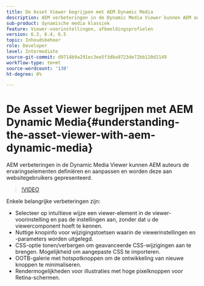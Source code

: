 ```yaml
---
title: De Asset Viewer begrijpen met AEM Dynamic Media
description: AEM verbeteringen in de Dynamic Media Viewer kunnen AEM auteurs de ervaringselementen definiëren en aanpassen en worden deze aan websitegebruikers gepresenteerd.
sub-product: dynamische media klassiek
feature: Viewer-voorinstellingen, afbeeldingsprofielen
version: 6.3, 6.4, 6.5
topic: Inhoudsbeheer
role: Developer
level: Intermediate
source-git-commit: d9714b9a291ec3ee5f3dba9723de72bb120d2149
workflow-type: tm+mt
source-wordcount: '130'
ht-degree: 0%

---
```



# De Asset Viewer begrijpen met AEM Dynamic Media{#understanding-the-asset-viewer-with-aem-dynamic-media}

AEM verbeteringen in de Dynamic Media Viewer kunnen AEM auteurs de ervaringselementen definiëren en aanpassen en worden deze aan websitegebruikers gepresenteerd.

>[!VIDEO](https://video.tv.adobe.com/v/17783/?quality=9&learn=on)

Enkele belangrijke verbeteringen zijn:

* Selecteer op intuïtieve wijze een viewer-element in de viewer-voorinstelling en pas de instellingen aan, zonder dat u de viewercomponent hoeft te kennen.
* Nuttige knopinfo voor wijzigingstoetsen waarin de viewerinstellingen en -parameters worden uitgelegd.
* CSS-optie tonen/verbergen om geavanceerde CSS-wijzigingen aan te brengen. Mogelijkheid om aangepaste CSS te importeren.
* OOTB-galerie met hotspotknoppen om de ontwikkeling van nieuwe knoppen te minimaliseren.
* Rendermogelijkheden voor illustraties met hoge pixelknoppen voor Retina-schermen.